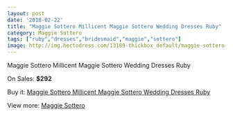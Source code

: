 ```yaml
---
layout: post
date: '2018-02-22'
title: "Maggie Sottero Millicent Maggie Sottero Wedding Dresses Ruby"
category: Maggie Sottero
tags: ["ruby","dresses","bridesmaid","maggie","sottero"]
image: http://img.hectodress.com/13189-thickbox_default/maggie-sottero-millicent-maggie-sottero-wedding-dresses-ruby.jpg
---
```

Maggie Sottero Millicent Maggie Sottero Wedding Dresses Ruby

On Sales: **$292**
<a href="https://www.hectodress.com/maggie-sottero/6412-maggie-sottero-millicent-maggie-sottero-wedding-dresses-ruby.html"><amp-img layout="responsive" width="600" height="600" src="//img.hectodress.com/13189-thickbox_default/maggie-sottero-millicent-maggie-sottero-wedding-dresses-ruby.jpg" alt="Maggie Sottero Millicent Maggie Sottero Wedding Dresses Ruby 0" /></a>
<a href="https://www.hectodress.com/maggie-sottero/6412-maggie-sottero-millicent-maggie-sottero-wedding-dresses-ruby.html"><amp-img layout="responsive" width="600" height="600" src="//img.hectodress.com/13190-thickbox_default/maggie-sottero-millicent-maggie-sottero-wedding-dresses-ruby.jpg" alt="Maggie Sottero Millicent Maggie Sottero Wedding Dresses Ruby 1" /></a>

Buy it: [Maggie Sottero Millicent Maggie Sottero Wedding Dresses Ruby](https://www.hectodress.com/maggie-sottero/6412-maggie-sottero-millicent-maggie-sottero-wedding-dresses-ruby.html "Maggie Sottero Millicent Maggie Sottero Wedding Dresses Ruby")

View more: [Maggie Sottero](https://www.hectodress.com/109-maggie-sottero "Maggie Sottero")